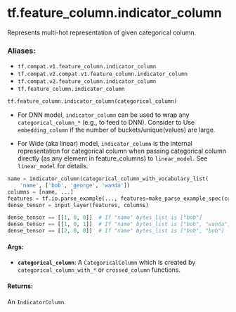 <div itemscope itemtype="http://developers.google.com/ReferenceObject">
<meta itemprop="name" content="tf.feature_column.indicator_column" />
<meta itemprop="path" content="Stable" />
</div>

# tf.feature_column.indicator_column

Represents multi-hot representation of given categorical column.

### Aliases:

* `tf.compat.v1.feature_column.indicator_column`
* `tf.compat.v2.compat.v1.feature_column.indicator_column`
* `tf.compat.v2.feature_column.indicator_column`
* `tf.feature_column.indicator_column`

``` python
tf.feature_column.indicator_column(categorical_column)
```

<!-- Placeholder for "Used in" -->

- For DNN model, `indicator_column` can be used to wrap any
  `categorical_column_*` (e.g., to feed to DNN). Consider to Use
  `embedding_column` if the number of buckets/unique(values) are large.

- For Wide (aka linear) model, `indicator_column` is the internal
  representation for categorical column when passing categorical column
  directly (as any element in feature_columns) to `linear_model`. See
  `linear_model` for details.

```python
name = indicator_column(categorical_column_with_vocabulary_list(
    'name', ['bob', 'george', 'wanda'])
columns = [name, ...]
features = tf.io.parse_example(..., features=make_parse_example_spec(columns))
dense_tensor = input_layer(features, columns)

dense_tensor == [[1, 0, 0]]  # If "name" bytes_list is ["bob"]
dense_tensor == [[1, 0, 1]]  # If "name" bytes_list is ["bob", "wanda"]
dense_tensor == [[2, 0, 0]]  # If "name" bytes_list is ["bob", "bob"]
```

#### Args:


* <b>`categorical_column`</b>: A `CategoricalColumn` which is created by
  `categorical_column_with_*` or `crossed_column` functions.


#### Returns:

An `IndicatorColumn`.

